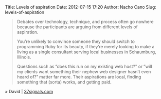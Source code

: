 Title: Levels of aspiration
Date: 2012-07-15 17:20
Author: Nacho Cano
Slug: levels-of-aspiration

> Debates over technology, technique, and process often go nowhere
> because the participants are arguing from different levels of
> aspiration.
>
> You’re unlikely to convince someone they should switch to programming
> Ruby for its beauty, if they’re merely looking to make a living as a
> single consultant serving local businesses in Schaumburg, Illinois.
>
> Questions such as ”does this run on my existing web host?” or ”will my
> clients want something their nephew web designer hasn’t even heard
> of?” matter far more. Their aspirations are local, finding something
> that (sorta) works, and getting paid.

» David | [37signals.com][]

  [37signals.com]: http://37signals.com/svn/posts/3200-levels-of-aspiration
    "Levels of aspiration"
